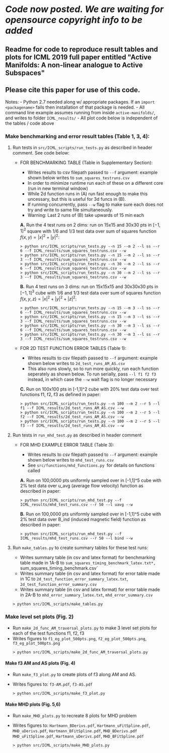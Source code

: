 # *Code now posted. We are waiting for opensource copyright info to be added* 

## Readme for code to reproduce result tables and plots for ICML 2019 full paper entitled "Active Manifolds: A non-linear analogue to Active Subspaces"
## Please cite this paper for use of this code. 

Notes:
	- Python 2.7 needed along w/ appropriate packages. If an `import <packagename>`  fails then installation of that package is needed.
	- All command line example assumes running from inside `active-manifolds/`, and writes to folder `ICML_results/`
	-  All plot code below is independent of the tables / code above


### Make benchmarking and error result tables (Table 1, 3, 4):
1. Run tests in `src/ICML_scripts/run_tests.py` as described in header comment. See code below:
	*  FOR BENCHMARKING TABLE (Table in Supplementary Section):
		* Writes results to csv filepath passed to `--f` argument: example shown below writes to `sum_squares_testruns.csv`
		* In order to minimize runtime run each of these on a different core (run in new terminal window)
		* While 2d function runs in (A) run fast enough to make this uncessary, but this is useful for 3d funcs in (B).
		*  If running concurrently, pass `--w` flag to make sure each does not try and write to same file simultaneously.
		*  Warning: Last 2 runs of (B) take upwards of 15 min each


		**A.** Run the 4 test runs on 2 dims: run on 15x15 and 30x30 pts in $[-1,1]^2$ square with 1/6 and 1/3 test data over sum of squares function $f(x,y) = |x|^2 + |y|^2$:
		```
		> python src/ICML_scripts/run_tests.py --n 15 --m 2 --l ss --r 6 --f ICML_results/sum_squares_testruns.csv --w
		> python src/ICML_scripts/run_tests.py --n 15 --m 2 --l ss --r 3 --f ICML_results/sum_squares_testruns.csv --w
		> python src/ICML_scripts/run_tests.py --n 30 --m 2 --l ss --r 6 --f ICML_results/sum_squares_testruns.csv --w
		> python src/ICML_scripts/run_tests.py --n 30 --m 2 --l ss --r 3 --f ICML_results/sum_squares_testruns.csv --w
		 ```

		**B.** Run 4 test runs on 3 dims: run on 15x15x15 and 30x30x30 pts in $[-1,1]^3$ cube with 1/6 and 1/3 test data over sum of squares function $f(x,y, z) = |x|^2 + |y|^2 + |z|^2$:
		```
		> python src/ICML_scripts/run_tests.py --n 15 --m 3 --l ss --r 6 --f ICML_results/sum_squares_testruns.csv --w
		> python src/ICML_scripts/run_tests.py --n 15 --m 3 --l ss --r 3 --f ICML_results/sum_squares_testruns.csv --w
		> python src/ICML_scripts/run_tests.py --n 30 --m 3 --l ss --r 6 --f ICML_results/sum_squares_testruns.csv --w
		> python src/ICML_scripts/run_tests.py --n 30 --m 3 --l ss --r 3 --f ICML_results/sum_squares_testruns.csv --w
		 ```

	* FOR 2D TEST FUNCTION ERROR TABLES (Table 1):
		* Writes results to csv filepath passed to `--f` argument: example shown below writes to `2d_test_runs_AM_AS.csv`
		* This also runs slowly, so to run more quickly, run each function seperately as shown below. To run serially, pass `--l f1 f2 f3` instead, in which case the `--w` wait flag is no longer necessary

		**C.** Run on 100x100 pts in [-1,1]^2 cube with 20% test data over test functions f1, f2, f3 as defined in paper:
		```
		> python src/ICML_scripts/run_tests.py --n 100 --m 2 --r 5 --l f1 --f ICML_results/2d_test_runs_AM_AS.csv --w
		> python src/ICML_scripts/run_tests.py --n 100 --m 2 --r 5 --l f2 --f ICML_results/2d_test_runs_AM_AS.csv --w
		> python src/ICML_scripts/run_tests.py --n 100 --m 2 --r 5 --l f3 --f ICML_results/2d_test_runs_AM_AS.csv --w
		```

2. Run tests in `run_mhd_test.py` as described in header comment

	* FOR MHD EXAMPLE ERROR TABLE (Table 3):
		* Writes results to csv filepath passed to `--f` argument: example shown below writes to `mhd_test_runs.csv`
		* See `src/functions/mhd_functions.py `for details on functions called

		**A.** Run on 100,0000 pts uniformly sampled over in [-1,1]^5 cube with 2% test data over u_avg (average flow velocity) function as described in paper:
		```
		> python src/ICML_scripts/run_mhd_test.py --f ICML_results/mhd_test_runs.csv --r 50 --l uavg --w
		```

		**B.** Run on 100,0000 pts uniformly sampled over in [-1,1]^5 cube with 2% test data over B_ind (induced magnetic field) function as described in paper:
		```
		> python src/ICML_scripts/run_mhd_test.py --f ICML_results/mhd_test_runs.csv --r 50 --l bind --w
		```

2. Run `make_tables.py` to create summary tables for these test runs:
	* Writes summary table (in csv and latex format) for benchmarking table made in 1A-B to `sum_squares_timing_benchmark_latex.txt*, `sum_squares_timing_benchmark.csv`
	* Writes summary table (in csv and latex format) for error table made in 1C to `2d_test_function_error_summary_latex.txt`, `2d_test_function_error_summary.csv`
	*  Writes summary table (in csv and latex format) for error table made in 2A-B to `mhd_error_summary_latex.txt`, `mhd_error_summary.csv`
	```
	> python src/ICML_scripts/make_tables.py
	```


### Make level set plots (Fig. 2)
* Run `make_2d_func_AM_traversal_plots.py` to make 3 level set plots for each of the test functions f1, f2, f3
* Writes figures to `f1_eg_plot_500pts.png`, `f2_eg_plot_500pts.png`, `f3_eg_plot_500pts.png`
	```
	> python src/ICML_scripts/make_2d_func_AM_traversal_plots.py
	```

#### Make f3 AM and AS plots (Fig. 4)
* Run `make_f3_plot.py` to create plots of f3 along AM and AS.
* Writes figures to: `f3-AM.pdf`, `f3-AS.pdf`

	```
	> python src/ICML_scripts/make_f3_plot.py
	```

#### Make MHD plots (Fig. 5,6)

* Run `make_MHD_plots.py` to recreate 8 plots for MHD problem
* Writes figures to: `Hartmann_BDerivs.pdf`, `Hartmann_uFitSpline.pdf`, `MHD_uDerivs.pdf`, `Hartmann_BFitSpline.pdf`, `MHD_BDerivs.pdf`       `MHD_uFitSpline.pdf`, `Hartmann_uDerivs.pdf`, `MHD_BFitSpline.pdf`

	```
	> python src/ICML_scripts/make_MHD_plots.py
	```
